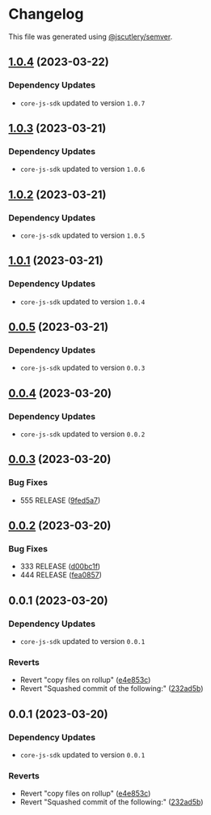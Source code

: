 # Changelog

This file was generated using [@jscutlery/semver](https://github.com/jscutlery/semver).

## [1.0.4](https://github.com/descope/descope-js/compare/web-js-sdk-1.0.3...web-js-sdk-1.0.4) (2023-03-22)

### Dependency Updates

* `core-js-sdk` updated to version `1.0.7`
## [1.0.3](https://github.com/descope/descope-js/compare/web-js-sdk-1.0.2...web-js-sdk-1.0.3) (2023-03-21)

### Dependency Updates

* `core-js-sdk` updated to version `1.0.6`
## [1.0.2](https://github.com/descope/descope-js/compare/web-js-sdk-1.0.1...web-js-sdk-1.0.2) (2023-03-21)

### Dependency Updates

* `core-js-sdk` updated to version `1.0.5`
## [1.0.1](https://github.com/descope/descope-js/compare/web-js-sdk-1.0.0...web-js-sdk-1.0.1) (2023-03-21)

### Dependency Updates

* `core-js-sdk` updated to version `1.0.4`
## [0.0.5](https://github.com/descope/monorepo-playground/compare/web-js-sdk-0.0.4...web-js-sdk-0.0.5) (2023-03-21)

### Dependency Updates

* `core-js-sdk` updated to version `0.0.3`
## [0.0.4](https://github.com/descope/monorepo-playground/compare/web-js-sdk-0.0.3...web-js-sdk-0.0.4) (2023-03-20)

### Dependency Updates

* `core-js-sdk` updated to version `0.0.2`
## [0.0.3](https://github.com/descope/monorepo-playground/compare/web-js-sdk-0.0.2...web-js-sdk-0.0.3) (2023-03-20)


### Bug Fixes

* 555 RELEASE ([9fed5a7](https://github.com/descope/monorepo-playground/commit/9fed5a7b78d98b76e38142aa4d050691c16ca8f4))

## [0.0.2](https://github.com/descope/monorepo-playground/compare/web-js-sdk-0.0.1...web-js-sdk-0.0.2) (2023-03-20)


### Bug Fixes

* 333 RELEASE ([d00bc1f](https://github.com/descope/monorepo-playground/commit/d00bc1fa12a9c62c39ddcc9313dded7e637f6f7b))
* 444 RELEASE ([fea0857](https://github.com/descope/monorepo-playground/commit/fea085720d1c14af34694961368b7fc04cc71b48))

## 0.0.1 (2023-03-20)

### Dependency Updates

* `core-js-sdk` updated to version `0.0.1`

### Reverts

* Revert "copy files on rollup" ([e4e853c](https://github.com/descope/monorepo-playground/commit/e4e853c6211d6b4d758e86e16e482e960c890485))
* Revert "Squashed commit of the following:" ([232ad5b](https://github.com/descope/monorepo-playground/commit/232ad5b5f5a58b734a12fe446654c8ff9f563938))

## 0.0.1 (2023-03-20)

### Dependency Updates

* `core-js-sdk` updated to version `0.0.1`

### Reverts

* Revert "copy files on rollup" ([e4e853c](https://github.com/descope/monorepo-playground/commit/e4e853c6211d6b4d758e86e16e482e960c890485))
* Revert "Squashed commit of the following:" ([232ad5b](https://github.com/descope/monorepo-playground/commit/232ad5b5f5a58b734a12fe446654c8ff9f563938))
